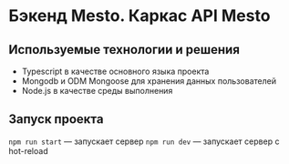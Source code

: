 # Бэкенд Mesto. Каркас API Mesto

## Используемые технологии и решения
- Typescript в качестве основного языка проекта
- Mongodb и ODM Mongoose для хранения данных пользователей
- Node.js в качестве среды выполнения

## Запуск проекта
`npm run start` — запускает сервер
`npm run dev` — запускает сервер с hot-reload
